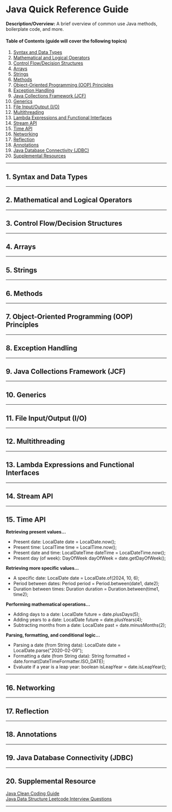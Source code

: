 # Java Quick Reference Guide
  
**Description/Overview:** A brief overview of common use Java methods, boilerplate code, and more.
  
#### Table of Contents (guide will cover the following topics)

1. [Syntax and Data Types](#syntax)
2. [Mathematical and Logical Operators](#math)
3. [Control Flow/Decision Structures](#control)
4. [Arrays](#arrays)
5. [Strings](#strings)
6. [Methods](#methods)
7. [Object-Oriented Programming (OOP) Principles](#oop)
8. [Exception Handling](#exceptions)
9. [Java Collections Framework (JCF)](#jcf)
10. [Generics](#generics)
11. [File Input/Output (I/O)](#file)
12. [Multithreading](#multithreading)
13. [Lambda Expressions and Functional Interfaces](#lambdas)
14. [Stream API](#streams)
15. [Time API](#time)
16. [Networking](#networking)
17. [Reflection](#reflection)
18. [Annotations](#annotations)
19. [Java Database Connectivity (JDBC)](#jdbc)
20. [Supplemental Resources](#supplemental)
  
<hr />

## 1. <a name="syntax">Syntax and Data Types</a>

<hr />

## 2. <a name="math">Mathematical and Logical Operators</a>

<hr />

## 3. <a name="control">Control Flow/Decision Structures</a>

<hr />

## 4. <a name="arrays">Arrays</a>

<hr />

## 5. <a name="strings">Strings</a>

<hr />

## 6. <a name="methods">Methods</a>

<hr />

## 7. <a name="oop">Object-Oriented Programming (OOP) Principles</a>

<hr />

## 8. <a name="exceptions">Exception Handling</a>

<hr />

## 9. <a name="jcf">Java Collections Framework (JCF)</a>

<hr />

## 10. <a name="generics">Generics</a>

<hr />

## 11. <a name="file">File Input/Output (I/O)</a>

<hr />

## 12. <a name="multithreading">Multithreading</a>

<hr />

## 13. <a name="lambdas">Lambda Expressions and Functional Interfaces</a>

<hr />

## 14. <a name="streams">Stream API</a>

<hr />

## 15. <a name="time">Time API</a>

<strong>Retrieving present values...</strong>
  
* Present date: LocalDate date = LocalDate.now();
* Present time: LocalTime time = LocalTime.now();
* Present date and time: LocalDateTime dateTime = LocalDateTime.now();
* Present day (of week): DayOfWeek dayOfWeek = date.getDayOfWeek();
  
<strong>Retrieving more specific values...</strong>
  
* A specific date: LocalDate date = LocalDate.of(2024, 10, 6);
* Period between dates: Period period = Period.between(date1, date2);
* Duration between times: Duration duration = Duration.between(time1, time2);

<strong>Performing mathematical operations...</strong>

* Adding days to a date: LocalDate future = date.plusDays(5);
* Adding years to a date: LocalDate future = date.plusYears(4);
* Subtracting months from a date: LocalDate past = date.minusMonths(2);

<strong>Parsing, formatting, and conditional logic...</strong>

* Parsing a date (from String data): LocalDate date = LocalDate.parse("2020-02-09");
* Formatting a date (from String data): String formatted = date.format(DateTimeFormatter.ISO_DATE);
* Evaluate if a year is a leap year: boolean isLeapYear = date.isLeapYear();
  
<hr />

## 16. <a name="networking">Networking</a>

<hr />

## 17. <a name="reflection">Reflection</a>

<hr />

## 18. <a name="annotations">Annotations</a>

<hr />

## 19. <a name="jdbc">Java Database Connectivity (JDBC)</a>
  
<hr />
  
## 20. <a name="supplemental">Supplemental Resource</a>
  
[Java Clean Coding Guide](https://github.com/chaseofthejungle/java-clean-coding-guide)  
[Java Data Structure Leetcode Interview Questions](https://github.com/chaseofthejungle/java-data-structure-leetcode-interview-questions)
  
<hr />
